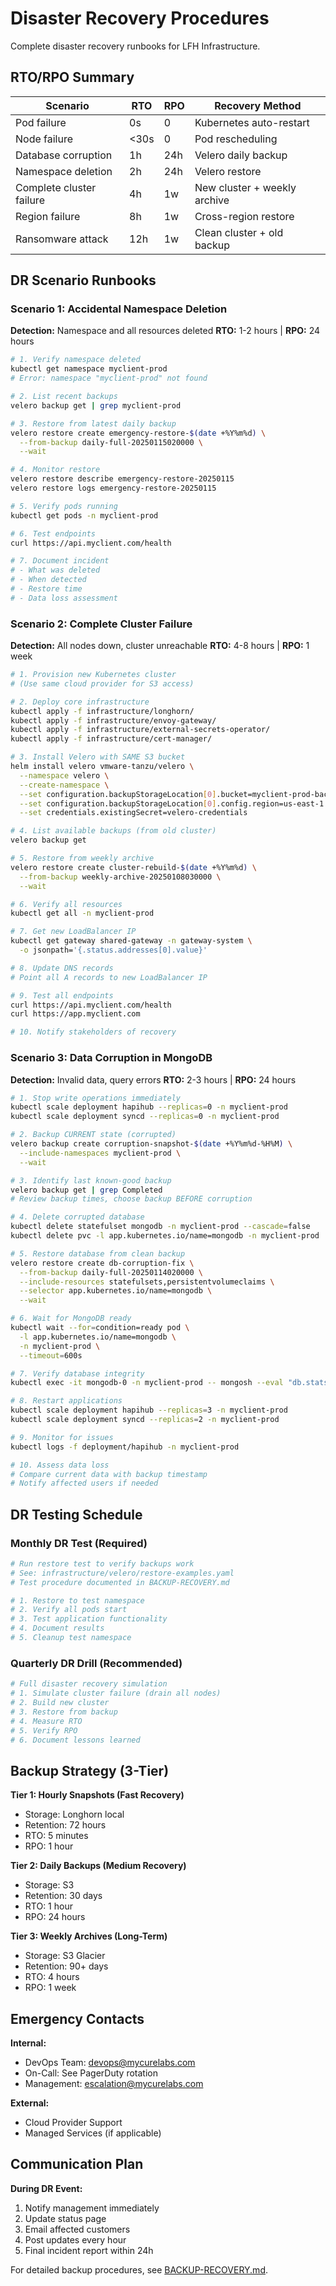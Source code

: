 # Disaster Recovery Procedures

Complete disaster recovery runbooks for LFH Infrastructure.

## RTO/RPO Summary

| Scenario | RTO | RPO | Recovery Method |
|----------|-----|-----|-----------------|
| Pod failure | 0s | 0 | Kubernetes auto-restart |
| Node failure | <30s | 0 | Pod rescheduling |
| Database corruption | 1h | 24h | Velero daily backup |
| Namespace deletion | 2h | 24h | Velero restore |
| Complete cluster failure | 4h | 1w | New cluster + weekly archive |
| Region failure | 8h | 1w | Cross-region restore |
| Ransomware attack | 12h | 1w | Clean cluster + old backup |

## DR Scenario Runbooks

### Scenario 1: Accidental Namespace Deletion

**Detection:** Namespace and all resources deleted
**RTO:** 1-2 hours | **RPO:** 24 hours

```bash
# 1. Verify namespace deleted
kubectl get namespace myclient-prod
# Error: namespace "myclient-prod" not found

# 2. List recent backups
velero backup get | grep myclient-prod

# 3. Restore from latest daily backup
velero restore create emergency-restore-$(date +%Y%m%d) \
  --from-backup daily-full-20250115020000 \
  --wait

# 4. Monitor restore
velero restore describe emergency-restore-20250115
velero restore logs emergency-restore-20250115

# 5. Verify pods running
kubectl get pods -n myclient-prod

# 6. Test endpoints
curl https://api.myclient.com/health

# 7. Document incident
# - What was deleted
# - When detected
# - Restore time
# - Data loss assessment
```

### Scenario 2: Complete Cluster Failure

**Detection:** All nodes down, cluster unreachable
**RTO:** 4-8 hours | **RPO:** 1 week

```bash
# 1. Provision new Kubernetes cluster
# (Use same cloud provider for S3 access)

# 2. Deploy core infrastructure
kubectl apply -f infrastructure/longhorn/
kubectl apply -f infrastructure/envoy-gateway/
kubectl apply -f infrastructure/external-secrets-operator/
kubectl apply -f infrastructure/cert-manager/

# 3. Install Velero with SAME S3 bucket
helm install velero vmware-tanzu/velero \
  --namespace velero \
  --create-namespace \
  --set configuration.backupStorageLocation[0].bucket=myclient-prod-backups \
  --set configuration.backupStorageLocation[0].config.region=us-east-1 \
  --set credentials.existingSecret=velero-credentials

# 4. List available backups (from old cluster)
velero backup get

# 5. Restore from weekly archive
velero restore create cluster-rebuild-$(date +%Y%m%d) \
  --from-backup weekly-archive-20250108030000 \
  --wait

# 6. Verify all resources
kubectl get all -n myclient-prod

# 7. Get new LoadBalancer IP
kubectl get gateway shared-gateway -n gateway-system \
  -o jsonpath='{.status.addresses[0].value}'

# 8. Update DNS records
# Point all A records to new LoadBalancer IP

# 9. Test all endpoints
curl https://api.myclient.com/health
curl https://app.myclient.com

# 10. Notify stakeholders of recovery
```

### Scenario 3: Data Corruption in MongoDB

**Detection:** Invalid data, query errors
**RTO:** 2-3 hours | **RPO:** 24 hours

```bash
# 1. Stop write operations immediately
kubectl scale deployment hapihub --replicas=0 -n myclient-prod
kubectl scale deployment syncd --replicas=0 -n myclient-prod

# 2. Backup CURRENT state (corrupted)
velero backup create corruption-snapshot-$(date +%Y%m%d-%H%M) \
  --include-namespaces myclient-prod \
  --wait

# 3. Identify last known-good backup
velero backup get | grep Completed
# Review backup times, choose backup BEFORE corruption

# 4. Delete corrupted database
kubectl delete statefulset mongodb -n myclient-prod --cascade=false
kubectl delete pvc -l app.kubernetes.io/name=mongodb -n myclient-prod

# 5. Restore database from clean backup
velero restore create db-corruption-fix \
  --from-backup daily-full-20250114020000 \
  --include-resources statefulsets,persistentvolumeclaims \
  --selector app.kubernetes.io/name=mongodb \
  --wait

# 6. Wait for MongoDB ready
kubectl wait --for=condition=ready pod \
  -l app.kubernetes.io/name=mongodb \
  -n myclient-prod \
  --timeout=600s

# 7. Verify database integrity
kubectl exec -it mongodb-0 -n myclient-prod -- mongosh --eval "db.stats()"

# 8. Restart applications
kubectl scale deployment hapihub --replicas=3 -n myclient-prod
kubectl scale deployment syncd --replicas=2 -n myclient-prod

# 9. Monitor for issues
kubectl logs -f deployment/hapihub -n myclient-prod

# 10. Assess data loss
# Compare current data with backup timestamp
# Notify affected users if needed
```

## DR Testing Schedule

### Monthly DR Test (Required)

```bash
# Run restore test to verify backups work
# See: infrastructure/velero/restore-examples.yaml
# Test procedure documented in BACKUP-RECOVERY.md

# 1. Restore to test namespace
# 2. Verify all pods start
# 3. Test application functionality
# 4. Document results
# 5. Cleanup test namespace
```

### Quarterly DR Drill (Recommended)

```bash
# Full disaster recovery simulation
# 1. Simulate cluster failure (drain all nodes)
# 2. Build new cluster
# 3. Restore from backup
# 4. Measure RTO
# 5. Verify RPO
# 6. Document lessons learned
```

## Backup Strategy (3-Tier)

**Tier 1: Hourly Snapshots (Fast Recovery)**
- Storage: Longhorn local
- Retention: 72 hours
- RTO: 5 minutes
- RPO: 1 hour

**Tier 2: Daily Backups (Medium Recovery)**
- Storage: S3
- Retention: 30 days
- RTO: 1 hour
- RPO: 24 hours

**Tier 3: Weekly Archives (Long-Term)**
- Storage: S3 Glacier
- Retention: 90+ days
- RTO: 4 hours
- RPO: 1 week

## Emergency Contacts

**Internal:**
- DevOps Team: devops@mycurelabs.com
- On-Call: See PagerDuty rotation
- Management: escalation@mycurelabs.com

**External:**
- Cloud Provider Support
- Managed Services (if applicable)

## Communication Plan

**During DR Event:**
1. Notify management immediately
2. Update status page
3. Email affected customers
4. Post updates every hour
5. Final incident report within 24h

For detailed backup procedures, see [BACKUP-RECOVERY.md](BACKUP-RECOVERY.md).
